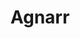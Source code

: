 ---
title: Agnarr
crosslinks:
- everquest
- AgnarrFlames
- PantheonMMO
- AdviceAnimals
- project1999
---